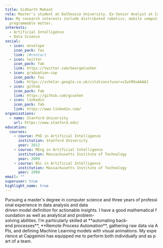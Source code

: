 ```yaml
---
title: Sidharth Mahant
role: Master's student at Dalhousie University. Ex-Senior Analyst at Capgemini
bio: My research interests include distributed robotics, mobile computing and
  programmable matter.
interests:
  - Artificial Intelligence
  - Data Science
social:
  - icon: envelope
    icon_pack: fas
    link: /#contact
  - icon: twitter
    icon_pack: fab
    link: https://twitter.com/GeorgeCushen
  - icon: graduation-cap
    icon_pack: fas
    link: https://scholar.google.co.uk/citations?user=sIwtMXoAAAAJ
  - icon: github
    icon_pack: fab
    link: https://github.com/gcushen
  - icon: linkedin
    icon_pack: fab
    link: https://www.linkedin.com/
organizations:
  - name: Stanford University
    url: https://www.stanford.edu/
education:
  courses:
    - course: PhD in Artificial Intelligence
      institution: Stanford University
      year: 2012
    - course: MEng in Artificial Intelligence
      institution: Massachusetts Institute of Technology
      year: 2009
    - course: BSc in Artificial Intelligence
      institution: Massachusetts Institute of Technology
      year: 2008
email: ""
superuser: true
highlight_name: true
---
```

<!--StartFragment-->

<!--StartFragment-->

Pursuing a master's degree in computer science and three years of professional experience in data analysis and data driven model definition for actionable insights. I have a good mathematical foundation as well as analytical and problem-solving abilities. I'm particularly skilled at \*\*automating back-end processes\*\*, \*\*Remote Process Automation\*\*, gathering raw data via APIs, and defining Machine Learning models with visual animations. My experience at Capgemini has equipped me to perform both individually and as part of a team.

<!--EndFragment-->

<!--EndFragment-->
